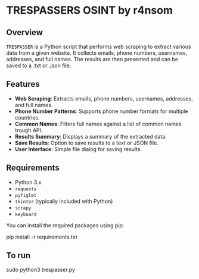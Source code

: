 # TRESPASSERS OSINT by r4nsom

## Overview

`TRESPASSER` is a Python script that performs web scraping to extract various data from a given website. It collects emails, phone numbers, usernames, addresses, and full names. The results are then presented and can be saved to a .txt or .json file.

## Features

- **Web Scraping**: Extracts emails, phone numbers, usernames, addresses, and full names.
- **Phone Number Patterns**: Supports phone number formats for multiple countries.
- **Common Names**: Filters full names against a list of common names trough API.
- **Results Summary**: Displays a summary of the extracted data.
- **Save Results**: Option to save results to a text or JSON file.
- **User Interface**: Simple file dialog for saving results.

## Requirements

- Python 3.x
- `requests`
- `pyfiglet`
- `tkinter` (typically included with Python)
- `scrapy`
- `keyboard`

You can install the required packages using pip:

pip install -r requirements.txt

## To run

sudo python3 trespasser.py
